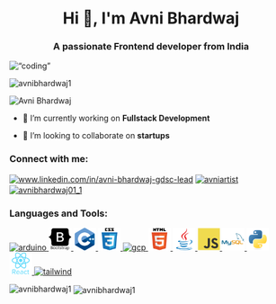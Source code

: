 <h1 align="center">Hi 👋, I'm Avni Bhardwaj</h1>
<h3 align="center">A passionate Frontend developer from India</h3>
<img align=“right” alt=“coding” width=“400” src=“![Avni Bhardwaj (Presentation)-2](https://github.com/AvniBhardwaj1/AvniBhardwaj1/assets/116429069/549ac5eb-7a12-4e20-9e4a-85ce7fecfd83)
”>
<p align="left"> <img src="https://komarev.com/ghpvc/?username=avnibhardwaj1&label=Profile%20views&color=0e75b6&style=flat" alt="avnibhardwaj1" /> </p>





![Avni Bhardwaj](https://github.com/AvniBhardwaj1/AvniBhardwaj1/assets/116429069/80829617-5488-4898-92f9-8ec063475ba1)


- 🔭 I’m currently working on **Fullstack Development**

- 👯 I’m looking to collaborate on **startups**

<h3 align="left">Connect with me:</h3>
<p align="left">
<a href="https://linkedin.com/in/www.linkedin.com/in/avni-bhardwaj-gdsc-lead" target="blank"><img align="center" src="https://raw.githubusercontent.com/rahuldkjain/github-profile-readme-generator/master/src/images/icons/Social/linked-in-alt.svg" alt="www.linkedin.com/in/avni-bhardwaj-gdsc-lead" height="30" width="40" /></a>
<a href="https://instagram.com/avniartist" target="blank"><img align="center" src="https://raw.githubusercontent.com/rahuldkjain/github-profile-readme-generator/master/src/images/icons/Social/instagram.svg" alt="avniartist" height="30" width="40" /></a>
<a href="https://www.hackerrank.com/avnibhardwaj01_1" target="blank"><img align="center" src="https://raw.githubusercontent.com/rahuldkjain/github-profile-readme-generator/master/src/images/icons/Social/hackerrank.svg" alt="avnibhardwaj01_1" height="30" width="40" /></a>
</p>

<h3 align="left">Languages and Tools:</h3>
<p align="left"> <a href="https://www.arduino.cc/" target="_blank" rel="noreferrer"> <img src="https://cdn.worldvectorlogo.com/logos/arduino-1.svg" alt="arduino" width="40" height="40"/> </a> <a href="https://getbootstrap.com" target="_blank" rel="noreferrer"> <img src="https://raw.githubusercontent.com/devicons/devicon/master/icons/bootstrap/bootstrap-plain-wordmark.svg" alt="bootstrap" width="40" height="40"/> </a> <a href="https://www.w3schools.com/cpp/" target="_blank" rel="noreferrer"> <img src="https://raw.githubusercontent.com/devicons/devicon/master/icons/cplusplus/cplusplus-original.svg" alt="cplusplus" width="40" height="40"/> </a> <a href="https://www.w3schools.com/css/" target="_blank" rel="noreferrer"> <img src="https://raw.githubusercontent.com/devicons/devicon/master/icons/css3/css3-original-wordmark.svg" alt="css3" width="40" height="40"/> </a> <a href="https://cloud.google.com" target="_blank" rel="noreferrer"> <img src="https://www.vectorlogo.zone/logos/google_cloud/google_cloud-icon.svg" alt="gcp" width="40" height="40"/> </a> <a href="https://www.w3.org/html/" target="_blank" rel="noreferrer"> <img src="https://raw.githubusercontent.com/devicons/devicon/master/icons/html5/html5-original-wordmark.svg" alt="html5" width="40" height="40"/> </a> <a href="https://www.java.com" target="_blank" rel="noreferrer"> <img src="https://raw.githubusercontent.com/devicons/devicon/master/icons/java/java-original.svg" alt="java" width="40" height="40"/> </a> <a href="https://developer.mozilla.org/en-US/docs/Web/JavaScript" target="_blank" rel="noreferrer"> <img src="https://raw.githubusercontent.com/devicons/devicon/master/icons/javascript/javascript-original.svg" alt="javascript" width="40" height="40"/> </a> <a href="https://www.mysql.com/" target="_blank" rel="noreferrer"> <img src="https://raw.githubusercontent.com/devicons/devicon/master/icons/mysql/mysql-original-wordmark.svg" alt="mysql" width="40" height="40"/> </a> <a href="https://www.python.org" target="_blank" rel="noreferrer"> <img src="https://raw.githubusercontent.com/devicons/devicon/master/icons/python/python-original.svg" alt="python" width="40" height="40"/> </a> <a href="https://reactjs.org/" target="_blank" rel="noreferrer"> <img src="https://raw.githubusercontent.com/devicons/devicon/master/icons/react/react-original-wordmark.svg" alt="react" width="40" height="40"/> </a> <a href="https://tailwindcss.com/" target="_blank" rel="noreferrer"> <img src="https://www.vectorlogo.zone/logos/tailwindcss/tailwindcss-icon.svg" alt="tailwind" width="40" height="40"/> </a> </p>

<p><img align="left" src="https://github-readme-stats.vercel.app/api/top-langs?username=avnibhardwaj1&show_icons=true&locale=en&layout=compact" alt="avnibhardwaj1" /></p>

<p>&nbsp;<img align="center" src="https://github-readme-stats.vercel.app/api?username=avnibhardwaj1&show_icons=true&locale=en" alt="avnibhardwaj1" /></p>
